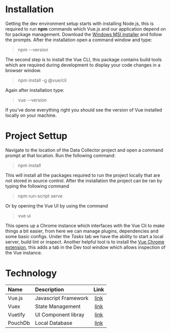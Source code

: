 # Installation
Getting the dev environment setup starts with installing Node.js, this is required to run **npm** commands which Vue.js and our application depend on for package management. Download the [Windows MSI installer](https://nodejs.org/en/download/) and follow the prompts. After the installation open a command window and type: 

>npm --version    

The second step is to install the Vue CLI, this package contains build tools which are required during development to display your code changes in a browser window.

>npm install -g @vue/cli
 
Again after installation type:

>vue --version

If you've done everything right you should see the version of Vue installed locally on your machine. 
# Project Settup 
Navigate to the location of the Data Collector project and open a command prompt at that location. Run the following command:

>npm install

This will install all the packages required to run the project locally that are not stored in source control. After the installation the project can be ran by typing the following command 

>npm run-script serve

Or by opening the Vue UI by using the command 

>vue ui 

This opens up a Chrome instance which interfaces with the Vue Cli to make things a bit easier, from here we can manage plugins, dependencies and some basic configs. Under the *Tasks* tab we have the ability to start a local server, build lint or inspect. 
Another helpful tool is to install the [Vue Chrome extension](https://chrome.google.com/webstore/detail/vuejs-devtools/nhdogjmejiglipccpnnnanhbledajbpd?hl=en), this adds a tab in the Dev tool window which allows inspection of the Vue instance.  
# Technology
| Name      | Description                 | Link                                                        |
|    :---   |    :---                     |                             :---:                           |
| Vue.js    | Javascript Framework        | [link](https://vuejs.org/)                                  |
| Vuex      | State Management            | [link](https://vuex.vuejs.org/)                             |
| Vuetify   | UI Component libray         | [link](https://vuetifyjs.com/en/getting-started/quick-start)|
|PouchDb    | Local Database              | [link](https://pouchdb.com/)                                |
 
 




